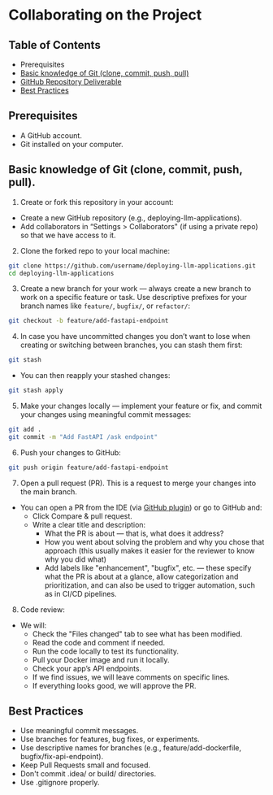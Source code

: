 # **Collaborating on the Project**

## **Table of Contents**

- Prerequisites
- [Basic knowledge of Git (clone, commit, push, pull)](#basic-knowledge-of-git-clone-commit-push-pull)
- [GitHub Repository Deliverable](#deliverables)
- [Best Practices](#best-practices)

## **Prerequisites**

- A GitHub account.
- Git installed on your computer.

## **Basic knowledge of Git (clone, commit, push, pull).**

1. Create or fork this repository in your account:
- Create a new GitHub repository (e.g., deploying-llm-applications).
- Add collaborators in “Settings > Collaborators" (if using a private repo) so that we have access to it.
2. Clone the forked repo to your local machine:

```bash
git clone https://github.com/username/deploying-llm-applications.git
cd deploying-llm-applications
```

3. Create a new branch for your work — always create a new branch to work on a specific feature or task. Use descriptive prefixes for your branch names like `feature/`,  `bugfix/`,  or `refactor/`:

```bash
git checkout -b feature/add-fastapi-endpoint
```

4. In case you have uncommitted changes you don’t want to lose when creating or switching between branches, you can stash them first:

```bash
git stash
```

- You can then reapply your stashed changes:

```bash
git stash apply
```

5. Make your changes locally — implement your feature or fix, and commit your changes using meaningful commit messages:

```bash
git add .
git commit -m "Add FastAPI /ask endpoint"
```

6. Push your changes to GitHub:

```bash
git push origin feature/add-fastapi-endpoint
```

7. Open a pull request (PR). This is a request to merge your changes into the main branch.
- You can open a PR from the IDE (via [GitHub plugin](https://plugins.jetbrains.com/plugin/13115-github)) or go to GitHub and:
    - Click Compare & pull request.
    - Write a clear title and description:
        - What the PR is about — that is, what does it address?
        - How you went about solving the problem and why you chose that approach (this usually makes it easier for the reviewer to know why you did what)
        - Add labels like "enhancement", "bugfix", etc. — these specify what the PR is about at a glance, allow categorization and prioritization, and can also be used to trigger automation, such as in CI/CD pipelines.
8. Code review:
- We will:
    - Check the "Files changed" tab to see what has been modified.
    - Read the code and comment if needed.
    - Run the code locally to test its functionality.
    - Pull your Docker image and run it locally.
    - Check your app’s API endpoints.
    - If we find issues, we will leave comments on specific lines.
    - If everything looks good, we will approve the PR.

## **Best Practices**
- Use meaningful commit messages.
- Use branches for features, bug fixes, or experiments.
- Use descriptive names for branches (e.g., feature/add-dockerfile, bugfix/fix-api-endpoint).
- Keep Pull Requests small and focused.
- Don't commit .idea/ or build/ directories.
- Use .gitignore properly.